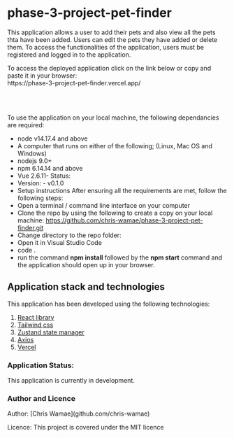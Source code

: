 # phase-3-project-pet-finder
<p>This application allows a user to add their pets and also view all the pets thta have been added. Users can 
edit the pets they have added or delete them. To access the functionalities of the application, users must be registered and logged in to the application.<br></p>
<p>To access the deployed application click on the link below or copy and paste it in your browser:<br>
https://phase-3-project-pet-finder.vercel.app/</p>
<br>
<br>

To use the application on your local machine, the following dependancies are required:
- node v14.17.4 and above
- A computer that runs on either of the following; (Linux, Mac OS and Windows)
- nodejs 9.0+
- npm 6.14.14 and above
- Vue 2.6.11- Status:
- Version: - v0.1.0
- Setup instructions
 After ensuring all the requirements are met, follow the following steps:
- Open a terminal / command line interface on your computer
- Clone the repo by using the following to create a copy on your local machine: https://github.com/chris-wamae/phase-3-project-pet-finder.git
- Change directory to the repo folder:
- Open it in Visual Studio Code
- code .
-  run the command **npm install** followed by the **npm start** command  and the application should open up in your browser. 


## Application stack and technologies
This application has been developed using the following technologies:
1. [React library](https://reactjs.org/)
2. [Tailwind css](https://tailwindcss.com/)
3. [Zustand state manager](https://github.com/pmndrs/zustand)
4. [Axios](https://axios-http.com/)
5. [Vercel](https://vercel.com/)

### Application Status:
This application is currently in development.

### Author and Licence
<p>Author: [Chris Wamae](github.com/chris-wamae)</p>
<p>Licence: This project is covered under the MIT licence</p>


